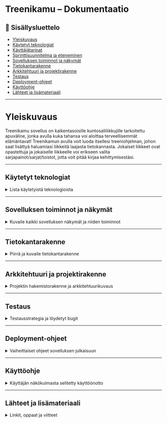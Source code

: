 # Treenikamu – Dokumentaatio

## 📑 Sisällysluettelo
- [Yleiskuvaus](#yleiskuvaus)
- [Käytetyt teknologiat](#käytetyt-teknologiat)
- [Käyttäjätarinat](#käyttäjätarinat)
- [Sprinttisuunnitelma ja eteneminen](#sprinttisuunnitelma-ja-eteneminen)
- [Sovelluksen toiminnot ja näkymät](#sovelluksen-toiminnot-ja-näkymät)
- [Tietokantarakenne](#tietokantarakenne)
- [Arkkitehtuuri ja projektirakenne](#arkkitehtuuri-ja-projektirakenne)
- [Testaus](#testaus)
- [Deployment-ohjeet](#deployment-ohjeet)
- [Käyttöohje](#käyttöohje)
- [Lähteet ja lisämateriaali](#lähteet-ja-lisämateriaali)

---

# Yleiskuvaus

Treenikamu sovellus on kaikentasoisille kuntosaliliikkujille tarkoitettu apuväline, jonka avulla kuka tahansa voi aloittaa terveellisemmät elämäntavat! Treenikamun avulla voit luoda itsellesi treeniohjelman, johon saat lisättyä haluamiasi liikkeitä laajasta tietokannasta.
Jokaiset liikkeet ovat opastettuja ja jokaiselle liikkeelle voi erikseen valita sarjapainot/sarjat/toistot, jotta voit pitää kirjaa kehittymisestäsi.  




---


## Käytetyt teknologiat
<details>
<summary>Lista käytetyistä teknologioista</summary>

- React Native
- Expo Go
- Firebase Realtime Database  
- Firebase Authentication
- Figma (UI-suunnittelu)  
- Adobe Illustrator (grafiikka)  



</details>

---

## Sovelluksen toiminnot ja näkymät
<details>
<summary>Kuvaile kaikki sovelluksen näkymät ja niiden toiminnot</summary>

Kirjoita tähän lyhyet kuvaukset ja liitä halutessasi kuvakaappauksia:

- Kirjautumisnäkymä  
- Profiilinäkymä  
- Treeniohjelmanäkymä  
- Liike- ja ohjenäkymät  
- Tilastot ja seuranta  

Selitä, miten käyttäjä käyttää kutakin näkymää.
</details>

---

## Tietokantarakenne
<details>
<summary>Piirrä ja kuvaile tietokantarakenne</summary>

Voit käyttää esimerkiksi PlantUML:ää, draw.io:ta tai lisätä kuvana.  
Kuvaile myös:
- Käyttäjätietojen tallennus
- Treeniohjelmien tallennusrakenne
- Liikkeiden ja laitteiden tietorakenne
</details>

---

## Arkkitehtuuri ja projektirakenne
<details>
<summary>Projektin hakemistorakenne ja arkkitehtuurikuvaus</summary>

Kirjoita tähän projektin kansiorakenne ja lyhyt selitys:

```
root/
 ├── assets/
 ├── components/
 ├── screens/
 ├── services/
 ├── firebase/
 └── App.js
```

Selitä, mitä kukin kansio sisältää.
</details>

---

## Testaus
<details>
<summary>Testausstrategia ja löydetyt bugit</summary>

Kirjoita:
- Millä laitteilla testattiin (Android/iOS)
- Mitä toiminnot testattiin
- Löydetyt virheet ja korjaustoimet
- Mahdolliset tunnetut puutteet
</details>

---

## Deployment-ohjeet
<details>
<summary>Vaiheittaiset ohjeet sovelluksen julkaisuun</summary>

- Varmista, että projekti toimii local/dev -ympäristössä.
- Luo build Expo EAS:llä tai julkaise Expo Go:n kautta.
- Testaa buildin toimivuus ennen julkaisua.
- Täydennä Play Store / App Store metadata ja kuvaukset.
- Julkaise ja tarkista asennuslähteestä.
</details>

---

## Käyttöohje
<details>
<summary>Käyttäjän näkökulmasta selitetty käyttöönotto</summary>

- Kuinka ladata ja asentaa sovellus
- Miten luoda tili ja kirjautua sisään
- Miten lisätä treeniohjelmia ja liikkeitä
- Miten tarkastella tilastoja
</details>

---

## Lähteet ja lisämateriaali
<details>
<summary>Linkit, oppaat ja viitteet</summary>

Lisää tänne:
- Lähteet ja oppaat, joita käytit kehityksessä
- Linkit dokumentaatioon, jos käytit ulkoisia kirjastoja
- Mahdolliset tutoriaalit, joihin viittaat
</details>
